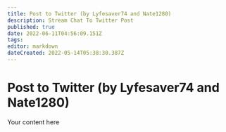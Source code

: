 ```yaml
---
title: Post to Twitter (by Lyfesaver74 and Nate1280)
description: Stream Chat To Twitter Post
published: true
date: 2022-06-11T04:56:09.151Z
tags: 
editor: markdown
dateCreated: 2022-05-14T05:38:30.387Z
---
```


# Post to Twitter (by Lyfesaver74 and Nate1280)
Your content here